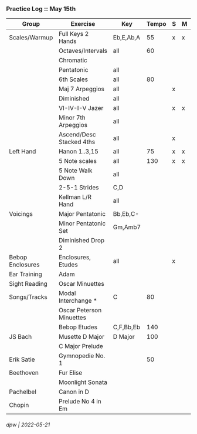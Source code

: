 ### Practice Log :: May 15th

|Group|Exercise|Key|Tempo|S|M|T|W|T|F|S|
|----|--------|---|-----|---|---|---|---|---|---|---|
|Scales/Warmup|Full Keys 2 Hands|Eb,E,Ab,A|55|x|x|x|x|x|x||
||Octaves/Intervals|all|60||||||
||Chromatic|||||||x||x|
||Pentatonic|all||||||||
||6th Scales|all|80||||||||
||Maj 7 Arpeggios|all||x||||||||
||Diminished|all|||||||||
||VI-IV-I-V Jazer|all||x|x|x||||x|
||Minor 7th Arpeggios|all||||||||
||Ascend/Desc Stacked 4ths|all||x||||||||
|Left Hand|Hanon 1..3,15|all|75|x|x|x|x|x|x|x|
||5 Note scales|all|130|x|x|x|||||
||5 Note Walk Down|all||||x|x|||
||2-5-1 Strides|C,D||||x|||
||Kellman L/R Hand|all|||||||||
|Voicings|Major Pentatonic|Bb,Eb,C-||||||||
||Minor Pentatonic Set|Gm,Amb7||||||||
||Diminished Drop 2|||||||x|||
|Bebop Enclosures|Enclosures, Etudes|all||x||||||
|Ear Training|Adam||||||||
|Sight Reading|Oscar Minuettes||||||||||
|Songs/Tracks|Modal Interchange \*|C|80|||x|||
||Oscar Peterson Minuettes|||||||||
||Bebop Etudes|C,F,Bb,Eb|140|||||
|JS Bach|Musette D Major|D Major|100|||x|||||
||C Major Prelude|||
|Erik Satie|Gymnopedie No. 1||50||||||
|Beethoven|Fur Elise||||||
||Moonlight Sonata||||||
|Pachelbel|Canon in D|||||||||x|
|Chopin|Prelude No 4 in Em|||||x|

###### dpw | 2022-05-21

